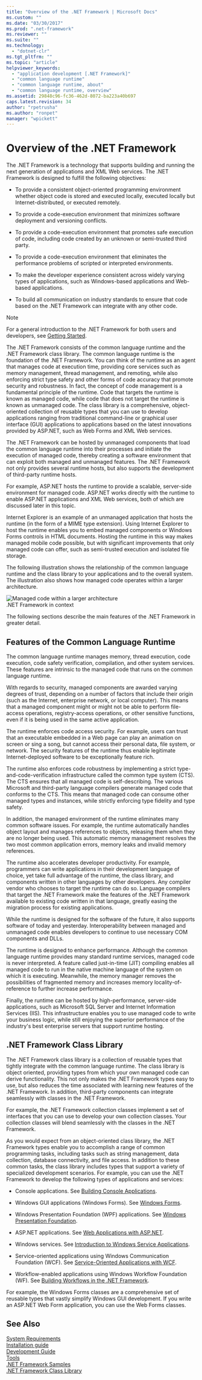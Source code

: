 ```yaml
---
title: "Overview of the .NET Framework | Microsoft Docs"
ms.custom: ""
ms.date: "03/30/2017"
ms.prod: ".net-framework"
ms.reviewer: ""
ms.suite: ""
ms.technology: 
  - "dotnet-clr"
ms.tgt_pltfrm: ""
ms.topic: "article"
helpviewer_keywords: 
  - "application development [.NET Framework]"
  - "common language runtime"
  - "common language runtime, about"
  - "common language runtime, overview"
ms.assetid: 29848c96-fc36-462d-8072-ba223a40b697
caps.latest.revision: 34
author: "rpetrusha"
ms.author: "ronpet"
manager: "wpickett"
---
```

# Overview of the .NET Framework
The .NET Framework is a technology that supports building and running the next generation of applications and XML Web services. The .NET Framework is designed to fulfill the following objectives:  
  
-   To provide a consistent object-oriented programming environment whether object code is stored and executed locally, executed locally but Internet-distributed, or executed remotely.  
  
-   To provide a code-execution environment that minimizes software deployment and versioning conflicts.  
  
-   To provide a code-execution environment that promotes safe execution of code, including code created by an unknown or semi-trusted third party.  
  
-   To provide a code-execution environment that eliminates the performance problems of scripted or interpreted environments.  
  
-   To make the developer experience consistent across widely varying types of applications, such as Windows-based applications and Web-based applications.  
  
-   To build all communication on industry standards to ensure that code based on the .NET Framework can integrate with any other code.  
  
> [!NOTE]
>  For a general introduction to the .NET Framework for both users and developers, see [Getting Started](../../../docs/framework/get-started/index.md).  
  
 The .NET Framework consists of the common language runtime and the .NET Framework class library. The common language runtime is the foundation of the .NET Framework. You can think of the runtime as an agent that manages code at execution time, providing core services such as memory management, thread management, and remoting, while also enforcing strict type safety and other forms of code accuracy that promote security and robustness. In fact, the concept of code management is a fundamental principle of the runtime. Code that targets the runtime is known as managed code, while code that does not target the runtime is known as unmanaged code. The class library is a comprehensive, object-oriented collection of reusable types that you can use to develop applications ranging from traditional command-line or graphical user interface (GUI) applications to applications based on the latest innovations provided by ASP.NET, such as Web Forms and XML Web services.  
  
 The .NET Framework can be hosted by unmanaged components that load the common language runtime into their processes and initiate the execution of managed code, thereby creating a software environment that can exploit both managed and unmanaged features. The .NET Framework not only provides several runtime hosts, but also supports the development of third-party runtime hosts.  
  
 For example, ASP.NET hosts the runtime to provide a scalable, server-side environment for managed code. ASP.NET works directly with the runtime to enable ASP.NET applications and XML Web services, both of which are discussed later in this topic.  
  
 Internet Explorer is an example of an unmanaged application that hosts the runtime (in the form of a MIME type extension). Using Internet Explorer to host the runtime enables you to embed managed components or Windows Forms controls in HTML documents. Hosting the runtime in this way makes managed mobile code possible, but with significant improvements that only managed code can offer, such as semi-trusted execution and isolated file storage.  
  
 The following illustration shows the relationship of the common language runtime and the class library to your applications and to the overall system. The illustration also shows how managed code operates within a larger architecture.  
  
 ![Managed code within a larger architecture](../../../docs/framework/get-started/media/circle.gif "circle")  
.NET Framework in context  
  
 The following sections describe the main features of the .NET Framework in greater detail.  
  
## Features of the Common Language Runtime  
 The common language runtime manages memory, thread execution, code execution, code safety verification, compilation, and other system services. These features are intrinsic to the managed code that runs on the common language runtime.  
  
 With regards to security, managed components are awarded varying degrees of trust, depending on a number of factors that include their origin (such as the Internet, enterprise network, or local computer). This means that a managed component might or might not be able to perform file-access operations, registry-access operations, or other sensitive functions, even if it is being used in the same active application.  
  
 The runtime enforces code access security. For example, users can trust that an executable embedded in a Web page can play an animation on screen or sing a song, but cannot access their personal data, file system, or network. The security features of the runtime thus enable legitimate Internet-deployed software to be exceptionally feature rich.  
  
 The runtime also enforces code robustness by implementing a strict type-and-code-verification infrastructure called the common type system (CTS). The CTS ensures that all managed code is self-describing. The various Microsoft and third-party language compilers generate managed code that conforms to the CTS. This means that managed code can consume other managed types and instances, while strictly enforcing type fidelity and type safety.  
  
 In addition, the managed environment of the runtime eliminates many common software issues. For example, the runtime automatically handles object layout and manages references to objects, releasing them when they are no longer being used. This automatic memory management resolves the two most common application errors, memory leaks and invalid memory references.  
  
 The runtime also accelerates developer productivity. For example, programmers can write applications in their development language of choice, yet take full advantage of the runtime, the class library, and components written in other languages by other developers. Any compiler vendor who chooses to target the runtime can do so. Language compilers that target the .NET Framework make the features of the .NET Framework available to existing code written in that language, greatly easing the migration process for existing applications.  
  
 While the runtime is designed for the software of the future, it also supports software of today and yesterday. Interoperability between managed and unmanaged code enables developers to continue to use necessary COM components and DLLs.  
  
 The runtime is designed to enhance performance. Although the common language runtime provides many standard runtime services, managed code is never interpreted. A feature called just-in-time (JIT) compiling enables all managed code to run in the native machine language of the system on which it is executing. Meanwhile, the memory manager removes the possibilities of fragmented memory and increases memory locality-of-reference to further increase performance.  
  
 Finally, the runtime can be hosted by high-performance, server-side applications, such as Microsoft SQL Server and Internet Information Services (IIS). This infrastructure enables you to use managed code to write your business logic, while still enjoying the superior performance of the industry's best enterprise servers that support runtime hosting.  
  
## .NET Framework Class Library  
 The .NET Framework class library is a collection of reusable types that tightly integrate with the common language runtime. The class library is object oriented, providing types from which your own managed code can derive functionality. This not only makes the .NET Framework types easy to use, but also reduces the time associated with learning new features of the .NET Framework. In addition, third-party components can integrate seamlessly with classes in the .NET Framework.  
  
 For example, the .NET Framework collection classes implement a set of interfaces that you can use to develop your own collection classes. Your collection classes will blend seamlessly with the classes in the .NET Framework.  
  
 As you would expect from an object-oriented class library, the .NET Framework types enable you to accomplish a range of common programming tasks, including tasks such as string management, data collection, database connectivity, and file access. In addition to these common tasks, the class library includes types that support a variety of specialized development scenarios. For example, you can use the .NET Framework to develop the following types of applications and services:  
  
-   Console applications. See [Building Console Applications](../../../docs/standard/building-console-apps.md).  
  
-   Windows GUI applications (Windows Forms). See [Windows Forms](../../../docs/framework/winforms/index.md).  
  
-   Windows Presentation Foundation (WPF) applications. See [Windows Presentation Foundation](../../../docs/framework/wpf/index.md).  
  
-   ASP.NET applications. See [Web Applications with ASP.NET](../../../docs/framework/develop-web-apps-with-aspnet.md).  
  
-   Windows services. See [Introduction to Windows Service Applications](../../../docs/framework/windows-services/introduction-to-windows-service-applications.md).  
  
-   Service-oriented applications using Windows Communication Foundation (WCF). See [Service-Oriented Applications with WCF](../../../docs/framework/wcf/index.md).  
  
-   Workflow-enabled applications using Windows Workflow Foundation (WF). See [Building Workflows in the .NET Framework](http://msdn.microsoft.com/en-us/cbf3880f-dc7b-466d-b808-1109b1223f4a).  
  
 For example, the Windows Forms classes are a comprehensive set of reusable types that vastly simplify Windows GUI development. If you write an ASP.NET Web Form application, you can use the Web Forms classes.  
  
## See Also  
 [System Requirements](../../../docs/framework/get-started/system-requirements.md)   
 [Installation guide](../../../docs/framework/install/index.md)   
 [Development Guide](../../../docs/framework/development-guide.md)   
 [Tools](../../../docs/framework/tools/index.md)   
 [.NET Framework Samples](http://msdn.microsoft.com/en-us/177055f8-4a1f-43e7-aee6-995c196079b1)   
 [.NET Framework Class Library](http://go.microsoft.com/fwlink/?LinkID=227195)